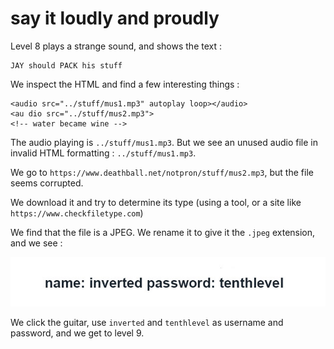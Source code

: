 # say it loudly and proudly

Level 8 plays a strange sound, and shows the text :

```
JAY should PACK his stuff
```

We inspect the HTML and find a few interesting things :

```
<audio src="../stuff/mus1.mp3" autoplay loop></audio>
<au dio src="../stuff/mus2.mp3">
<!-- water became wine -->
```

The audio playing is `../stuff/mus1.mp3`. But we see an unused audio file in invalid HTML formatting : `../stuff/mus1.mp3`.

We go to `https://www.deathball.net/notpron/stuff/mus2.mp3`, but the file seems corrupted.

We download it and try to determine its type (using a tool, or a site like `https://www.checkfiletype.com`)

We find that the file is a JPEG. We rename it to give it the `.jpeg` extension, and we see :

![mus2.mp3](mus2.mp3.jpeg)

We click the guitar, use `inverted` and `tenthlevel` as username and password, and we get to level 9.